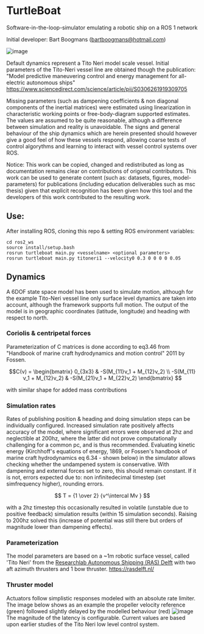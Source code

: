 # TurtleBoat
Software-in-the-loop-simulator emulating a robotic ship on a ROS 1 network

Initial developer: Bart Boogmans (bartboogmans@hotmail.com)
 
![image](https://user-images.githubusercontent.com/5917472/204604860-5a0f899e-1df0-4577-9d4f-759c835b8c75.png)

Default dynamics represent a Tito Neri model scale vessel. Initial parameters of the Tito-Neri vessel line are obtained though the publication:
 "Model predictive maneuvering control and energy management for all-electric autonomous ships" https://www.sciencedirect.com/science/article/pii/S0306261919309705
 
Missing parameters (such as dampening coefficients & non diagonal components of the inertial matrices) were estimated using linearization in characteristic working points or free-body-diagram supported estimates. The values are assumed to be quite reasonable, although a difference between simulation and reality is unavoidable. The signs and general behaviour of the ship dynamics which are herein presented should however give a good feel of how these vessels respond, allowing coarse tests of control algorythms and learning to interact with vessel control systems over ROS.

Notice:
This work can be copied, changed and redistributed as long as documentation remains clear on contributions of origonal contributors. 
This work can be used to generate content (such as: datasets, figures, model-parameters) for publications (including education deliverables such as msc thesis) given that explicit recognition has been given how this tool and the developers of this work contributed to the resulting work. 

## Use:
After installing ROS, cloning this repo & setting ROS environment variables:
```shell
cd ros2_ws
source install/setup.bash
rosrun turtleboat main.py <vesselname> <optional parameters>
rosrun turtleboat main.py titoneri1 --velocity0 0.3 0 0 0 0 0.05
```

## Dynamics
A 6DOF state space model has been used to simulate motion, although for the example Tito-Neri vessel line only surface level dynamics are taken into account, although the framework supports full motion. The output of the model is in geographic coordinates (latitude, longitude) and heading with respect to north.

### Coriolis & centripetal forces
Parameterization of C matrices is done according to eq3.46 from "Handbook of marine craft hydrodynamics and motion control" 2011 by Fossen.

```math
C(ν) = \begin{bmatrix} 0_{3x3} & -S(M_{11}ν_1 + M_{12}ν_2) \\ -S(M_{11}ν_1 + M_{12}ν_2) & -S(M_{21}ν_1 + M_{22}ν_2) \end{bmatrix} 
```
with similar shape for added mass contributions

### Simulation rates
Rates of publishing position & heading and doing simulation steps can be individually configured. Increased simulation rate positively affects accuracy of the model, where significant errors were observed at 2hz and neglectible at 200hz, where the latter did not prove computationally challenging for a common pc, and is thus recommended.
Evaluating kinetic energy (Kirchhoff's equations of energy, 1869, or Fossen's handbook of marine craft hydrodynamics eq 6.34 - shown below) in the simulator allows checking whether the undampened system is conservative. With dampening and external forces set to zero, this should remain constant. If it is not, errors expected due to: non infinitedecimal timestep (set simfrequency higher), rounding errors. 

$$ T = {1 \over 2} {v^\intercal Mv } $$

with a 2hz timestep this occasionally resulted in volatile (unstable due to positive feedback) simulation results (within 15 simulation seconds). Raising to 200hz solved this (increase of potential was still there but orders of magnitude lower than dampening effects). 

### Parameterization
The model parameters are based on a ~1m robotic surface vessel, called 'Tito Neri' from the [Researchlab Autonomous Shipping (RAS) Delft](https://github.com/RAS-Delft) with two aft azimuth thrusters and 1 bow thruster. https://rasdelft.nl/

### Thruster model
Actuators follow simplistic responses modeled with an absolute rate limiter. The image below shows as an example the propeller velocity reference (green) followed slightly delayed by the modelled behaviour (red)
![image](https://user-images.githubusercontent.com/5917472/230133639-ea5e6c15-79bb-46af-9b8a-8fed1e0bf2d8.png)
The magnitude of the latency is configurable. Current values are based upon earlier studies of the Tito Neri low level control system. 


